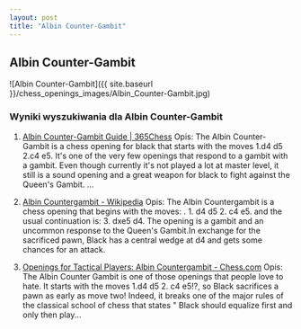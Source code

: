 ```yaml
---
layout: post
title: "Albin Counter-Gambit"
---
```


## Albin Counter-Gambit
![Albin Counter-Gambit]({{ site.baseurl }}/chess_openings_images/Albin_Counter-Gambit.jpg)

### Wyniki wyszukiwania dla Albin Counter-Gambit
1. [Albin Counter-Gambit Guide | 365Chess](https://www.365chess.com/chess-openings/Albin-Counter-Gambit)
   Opis: The Albin Counter-Gambit is a chess opening for black that starts with the moves 1.d4 d5 2.c4 e5. It's one of the very few openings that respond to a gambit with a gambit. Even though currently it's not played a lot at master level, it still is a sound opening and a great weapon for black to fight against the Queen's Gambit. ...

2. [Albin Countergambit - Wikipedia](https://en.wikipedia.org/wiki/Albin_Countergambit)
   Opis: The Albin Countergambit is a chess opening that begins with the moves: . 1. d4 d5 2. c4 e5. and the usual continuation is: 3. dxe5 d4. The opening is a gambit and an uncommon response to the Queen's Gambit.In exchange for the sacrificed pawn, Black has a central wedge at d4 and gets some chances for an attack.

3. [Openings for Tactical Players: Albin Countergambit - Chess.com](https://www.chess.com/article/view/openings-for-tactical-players-albin-countergambit)
   Opis: The Albin Counter Gambit is one of those openings that people love to hate. It starts with the moves 1.d4 d5 2. c4 e5!?, so Black sacrifices a pawn as early as move two! Indeed, it breaks one of the major rules of the classical school of chess that states " Black should equalize first and only then play...